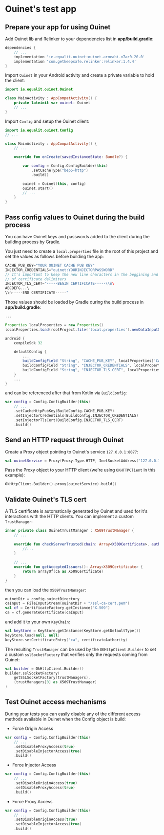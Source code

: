 # Ouinet's test app

## Prepare your app for using Ouinet

Add Ouinet lib and Relinker to your dependencies list in **app/build.gradle**:

```groovy
dependencies {
    // ...
    implementation 'ie.equalit.ouinet:ouinet-armeabi-v7a:0.20.0'
    implementation 'com.getkeepsafe.relinker:relinker:1.4.4'
}
```

Import `Ouinet` in your Android activity and create a private variable to hold the client:

```kotlin
import ie.equalit.ouinet.Ouinet

class MainActivity : AppCompatActivity() {
    private lateinit var ouinet: Ouinet
    // ...
}
```

Import `Config` and setup the Ouinet client:
```kotlin
import ie.equalit.ouinet.Config
// ...

class MainActivity : AppCompatActivity() {
    // ...

    override fun onCreate(savedInstanceState: Bundle?) {

        var config = Config.ConfigBuilder(this)
            .setCacheType("bep5-http")
            .build()

        ouinet = Ouinet(this, config)
        ouinet.start()
        // ...
    }
}
```

## Pass config values to Ouinet during the build process

You can have Ouinet keys and passwords added to the
client during the building process by Gradle.

You just need to create a `local.properties` file in the root of this project
and set the values as follows before building the app:
```groovy
CACHE_PUB_KEY="YOUR OUINET CACHE PUB KEY"
INJECTOR_CREDENTIALS="ouinet:YOURINJECTORPASSWORD"
// It's important to keep the new line characters in the beggining and the end
// of certificate delimiters
INJECTOR_TLS_CERT="-----BEGIN CERTIFICATE-----\\n\
ABCDEFG...\
\\n-----END CERTIFICATE-----"
```

Those values should be loaded by Gradle during the build process in **app/build.gradle**:
```groovy
...

Properties localProperties = new Properties()
localProperties.load(rootProject.file('local.properties').newDataInputStream())

android {
    compileSdk 32

    defaultConfig {
        ...
        buildConfigField "String", "CACHE_PUB_KEY", localProperties['CACHE_PUB_KEY']
        buildConfigField "String", "INJECTOR_CREDENTIALS", localProperties['INJECTOR_CREDENTIALS']
        buildConfigField "String", "INJECTOR_TLS_CERT", localProperties['INJECTOR_TLS_CERT']
    }
    ...
}
```

and can be referenced after that from Kotlin via `BuildConfig`:

```kotlin
var config = Config.ConfigBuilder(this)
    // ...
    .setCacheHttpPubKey(BuildConfig.CACHE_PUB_KEY)
    .setInjectorCredentials(BuildConfig.INJECTOR_CREDENTIALS)
    .setInjectorTlsCert(BuildConfig.INJECTOR_TLS_CERT)
    .build()
```

## Send an HTTP request through Ouinet

Create a Proxy object pointing to Ouinet's service `127.0.0.1:8077`:
```kotlin
val ouinetService = Proxy(Proxy.Type.HTTP, InetSocketAddress("127.0.0.1", 8077))
```

Pass the Proxy object to your HTTP client (we're using `OKHTTPClient` in this example):
```kotlin
OkHttpClient.Builder().proxy(ouinetService).build()
```

## Validate Ouinet's TLS cert
A TLS certificate is automatically generated by Ouinet and used for it's
interactions with the HTTP clients. You can implement a custom `TrustManager`:
```kotlin
inner private class OuinetTrustManager : X509TrustManager {
    // ...
    
    override fun checkServerTrusted(chain: Array<X509Certificate>, authType: String) {
        //...
    }
    
    // ...
    override fun getAcceptedIssuers(): Array<X509Certificate> {
        return arrayOf(ca as X509Certificate)
    }
}
```

then you can load the `X509TrustManager`:
```kotlin
ouinetDir = config.ouinetDirectory
caInput = FileInputStream(ouinetDir + "/ssl-ca-cert.pem")
val cf = CertificateFactory.getInstance("X.509")
ca = cf.generateCertificate(caInput)
```

and add it to your own `KeyChain`:

```kotlin
val keyStore = KeyStore.getInstance(KeyStore.getDefaultType())
keyStore.load(null, null)
keyStore.setCertificateEntry("ca", certificateAuthority)
```

The resulting `TrustManager` can be used by the `OKHttpClient.Builder` to set
a custom `sslSocketFactory` that verifies only the requests coming from Ouinet:

```kotlin
val builder = OkHttpClient.Builder()
builder.sslSocketFactory(
    getSSLSocketFactory(trustManagers),
    (trustManagers[0] as X509TrustManager)
)
```

## Test Ouinet access mechanisms
During your tests you can easily disable any of the different access methods
available in Ouinet when the Config object is build:

* Force Origin Access
```kotlin
var config = Config.ConfigBuilder(this)
    // ...
    .setDisableProxyAccess(true)
    .setDisableInjectorAccess(true)
    .build()
```

* Force Injector Access
```kotlin
var config = Config.ConfigBuilder(this)
    // ...
    .setDisableOriginAccess(true)
    .setDisableProxyAccess(true)
    .build()
```

* Force Proxy Access
```kotlin
var config = Config.ConfigBuilder(this)
    // ...
    .setDisableOriginAccess(true)
    .setDisableInjectorAccess(true)
    .build()
```
